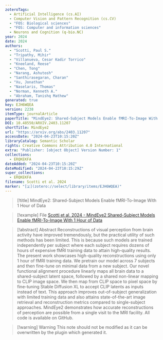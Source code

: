 ```yaml
---
zoteroTags:
  - Artificial Intelligence (cs.AI)
  - Computer Vision and Pattern Recognition (cs.CV)
  - "FOS: Biological sciences"
  - "FOS: Computer and information sciences"
  - Neurons and Cognition (q-bio.NC)
year: 2024
date: 2024
authors:
  - "Scotti, Paul S."
  - "Tripathy, Mihir"
  - "Villanueva, Cesar Kadir Torrico"
  - "Kneeland, Reese"
  - "Chen, Tong"
  - "Narang, Ashutosh"
  - "Santhirasegaran, Charan"
  - "Xu, Jonathan"
  - "Naselaris, Thomas"
  - "Norman, Kenneth A."
  - "Abraham, Tanishq Mathew"
generated: true
key: EJH6WQEA
version: 2238
itemType: journalArticle
paperTitle: "MindEye2: Shared-Subject Models Enable fMRI-To-Image With 1 Hour of Data"
DOI: 10.48550/ARXIV.2403.11207
shortTitle: MindEye2
url: "https://arxiv.org/abs/2403.11207"
accessDate: "2024-04-23T10:15:20Z"
libraryCatalog: Semantic Scholar
rights: Creative Commons Attribution 4.0 International
extra: "Publisher: [object Object] Version Number: 1"
collections:
  - ERQKEKFA
dateAdded: "2024-04-23T10:15:20Z"
dateModified: "2024-04-23T10:15:29Z"
super_collections:
  - ERQKEKFA
filename: Scotti et al. 2024
marker: "[🇿](zotero://select/library/items/EJH6WQEA)"
---
```


> [!title] MindEye2: Shared-Subject Models Enable fMRI-To-Image With 1 Hour of Data

> [!example] File
> [Scotti et al. 2024 - MindEye2 Shared-Subject Models Enable fMRI-To-Image With 1 Hour of Data](/Papers/PDFs/Scotti%20et%20al.%202024%20-%20MindEye2%20Shared-Subject%20Models%20Enable%20fMRI-To-Image%20With%201%20Hour%20of%20Data.pdf)

> [!abstract] Abstract
> Reconstructions of visual perception from brain activity have improved tremendously, but the practical utility of such methods has been limited. This is because such models are trained independently per subject where each subject requires dozens of hours of expensive fMRI training data to attain high-quality results. The present work showcases high-quality reconstructions using only 1 hour of fMRI training data. We pretrain our model across 7 subjects and then fine-tune on minimal data from a new subject. Our novel functional alignment procedure linearly maps all brain data to a shared-subject latent space, followed by a shared non-linear mapping to CLIP image space. We then map from CLIP space to pixel space by fine-tuning Stable Diffusion XL to accept CLIP latents as inputs instead of text. This approach improves out-of-subject generalization with limited training data and also attains state-of-the-art image retrieval and reconstruction metrics compared to single-subject approaches. MindEye2 demonstrates how accurate reconstructions of perception are possible from a single visit to the MRI facility. All code is available on GitHub.

>[!warning] Warning
> This note should not be modified as it can be overwritten by the plugin which generated it.


